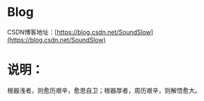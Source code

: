 # Blog
CSDN博客地址：[https://blog.csdn.net/SoundSlow](https://blog.csdn.net/SoundSlow)
# 说明：
根器浅者，则愈历艰辛，愈思自卫；根器厚者，周历艰辛，则解悟愈大。
